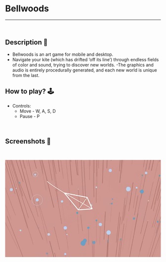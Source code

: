 # **Bellwoods** 

---

<br>

## **Description 📃**
- Bellwoods is an art game for mobile and desktop. 
- Navigate your kite (which has drifted ‘off its line’) through endless fields of color and sound, trying to discover new worlds.
 -The graphics and audio is entirely procedurally generated, and each new world is unique from the last.

## **How to play? 🕹️**
- Controls:
	- Move - W, A, S, D
	- Pause - P
	
<br>

## **Screenshots 📸**

<br>

![image](../../assets/images/Bellwoods.jpg)

<br>

